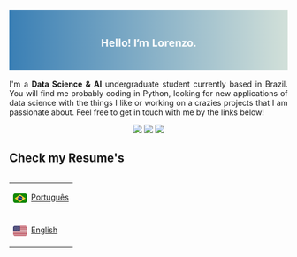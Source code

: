 <!--
### Hi there 👋


**Lorenzo-Lazzarotto/Lorenzo-Lazzarotto** is a ✨ _special_ ✨ repository because its `README.md` (this file) appears on your GitHub profile.

Here are some ideas to get you started:

- 🔭 I’m currently working on ...
- 🌱 I’m currently learning ...
- 👯 I’m looking to collaborate on ...
- 🤔 I’m looking for help with ...
- 💬 Ask me about ...
- 📫 How to reach me: ...
- 😄 Pronouns: ...
- ⚡ Fun fact: ...
-->
<!--
-->

<!--
Header
-->
![](./img/Header.png)

<div align="justify">

I'm a **Data Science & AI** undergraduate student currently based in Brazil. You will find me probably coding in Python, looking for new applications of data science with the things I like or working on a crazies projects that I am passionate about. Feel free to get in touch with me by the links below!
</div>
<!--
Social media Links
-->

<p align="center">
  <a href="mailto:lorenzocorrea1@gmail.com"><img src="https://img.shields.io/badge/gmail-%23D14836.svg?&style=for-the-badge&logo=gmail&logoColor=white" /></a>
  <a href="https://www.linkedin.com/in/lorenzo-lazzarotto/"><img src="https://img.shields.io/badge/linkedin-%230077B5.svg?&style=for-the-badge&logo=linkedin&logoColor=white" /></a>
  <a href="https://www.kaggle.com/lorenzolazzarotto"><img src="https://img.shields.io/badge/Kaggle-035a7d?style=for-the-badge&logo=kaggle&logoColor=white" /></a>



<!--
---


Technologies Dropdown

<details>
<summary><b> Technologies I work with</b></summary>
<br>

### Main Languages.

### Frameworks.

### Databases.

### Cloud.

### Other technologies.
</details>

<!--
Institutions Dropdown

<details>
<summary>Institutions I attended</summary>
<br>
This is how you dropdown.
</details>

<!--
Projects Dropdown

<details>
<summary>Projects I worked on</summary>
<br>
This is how you dropdown.
</details>
-->
## Check my Resume's
<table align="left">
 <tr><td>

 <div>

<img style="vertical-align:middle" src="img/brazil_flag.png" height="25"> &nbsp;[Português](./Resumes/LorenzoLazzarotto_Resume_PT_BR.pdf)
 </div></td></tr>
 
 <tr><td>

 <div>

 <img style="vertical-align:middle" src="img/usa_flag.png" height="25"> &nbsp;[English](./Resumes/LorenzoLazzarotto_Resume_Eng.pdf)
 </div></td></tr>
</table>